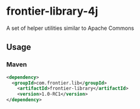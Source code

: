 # frontier-library-4j
A set of helper utilities similar to Apache Commons 

## Usage

### Maven

```xml
<dependency>
  <groupId>com.frontier.lib</groupId>
	<artifactId>frontier-library</artifactId>
	<version>1.0-RC1</version>
</dependency>
```
